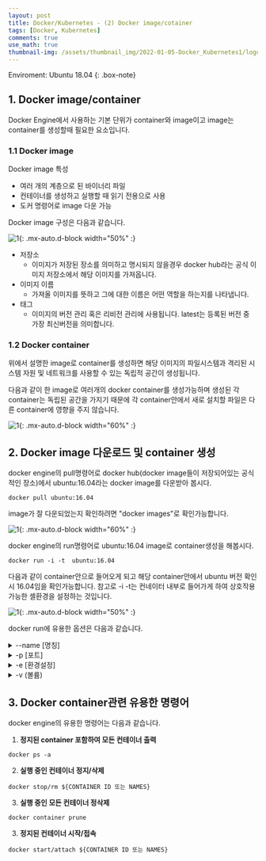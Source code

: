```yaml
---
layout: post
title: Docker/Kubernetes - (2) Docker image/cotainer
tags: [Docker, Kubernetes]
comments: true
use_math: true
thumbnail-img: /assets/thumbnail_img/2022-01-05-Docker_Kubernetes1/logo.png
---
```


Enviroment: Ubuntu 18.04 
{: .box-note}
## 1. Docker image/container
Docker Engine에서 사용하는 기본 단위가 container와 image이고 image는 container를 생성할때 필요한 요소입니다.

### 1.1 Docker image 

Docker image 특성
- 여러 개의 계층으로 된 바이너리 파일
- 컨테이너를 생성하고 실행할 때 읽기 전용으로 사용
- 도커 명령어로 image 다운 가능

Docker image 구성은 다음과 같습니다.

![1](https://da2so.github.io/assets/post_img/2022-01-06-Docker_Kubernetes2/1.png){: .mx-auto.d-block width="50%" :}

- 저장소
	- 이미지가 저장된 장소를 의미하고 명시되지 않을경우 docker hub라는 공식 이미지 저장소에서 해당 이미지를 가져옵니다.
- 이미지 이름
	- 가져올 이미지를 뜻하고 그에 대한 이름은 어떤 역할을 하는지를 나타냅니다.
- 태그
	- 이미지의 버전 관리 혹은 리비전 관리에 사용됩니다. latest는 등록된 버전 중 가장 최신버전을 의미합니다.

### 1.2 Docker container

위에서 설명한 image로 container를 생성하면 해당 이미지의 파일시스템과 격리된 시스템 자원 및 네트워크를 사용할 수 있는 독립적 공간이 생성됩니다.

다음과 같이 한 image로 여러개의 docker container를 생성가능하며 생성된 각 container는 독립된 공간을 가지기 때문에 각 container안에서 새로 설치할 파일은
다른 container에 영향을 주지 않습니다.

![1](https://da2so.github.io/assets/post_img/2022-01-06-Docker_Kubernetes2/2.png){: .mx-auto.d-block width="60%" :}

## 2. Docker image 다운로드 및 container 생성

docker engine의 pull명령어로 docker hub(docker image들이 저장되어있는 공식적인 장소)에서 ubuntu:16.04라는 docker image를 다운받아 봅시다.

```
docker pull ubuntu:16.04 
```

image가 잘 다운되었는지 확인하려면 "docker images"로 확인가능합니다.

![1](https://da2so.github.io/assets/post_img/2022-01-06-Docker_Kubernetes2/3.png){: .mx-auto.d-block width="60%" :}


docker engine의 run명령어로 ubuntu:16.04 image로 container생성을 해봅시다.

```
docker run -i -t  ubuntu:16.04 
```

다음과 같이 container안으로 들어오게 되고 해당 container안에서 ubuntu 버전 확인시 16.04임을 확인가능합니다. 참고로 -i -t는 컨네이터 내부로 들어가게 하여 상호작용 가능한 셸환경을 설정하는 것입니다. 


![1](https://da2so.github.io/assets/post_img/2022-01-06-Docker_Kubernetes2/4.png){: .mx-auto.d-block width="50%" :}


docker run에 유용한 옵션은 다음과 같습니다.

<details>
<summary>--name [명칭]</summary>
<div markdown="1">

```
docker run -i -t  --name myubuntu ubuntu:16.04 
```
name옵션은 container의 명칭을 정해주는 것입니다. 
</div>
</details>


<details>
<summary>-p [포트]</summary>
<div markdown="1">

```
docker run -i -t -p 88:80 ubuntu:16.04 
```
-p 뒤의 88(호스트의 포트):80(컨테이너 포트)로 호스트와 컨테이너의 포트를 바인딩시킵니다. 
컨테이너안의 apache 웹서비스가 설치되어 있고 해당 웹서비스가 80포트를 사용하게될 경우 다음과 같은 접근이 가능합니다.
1. 외부에서 호스트의 IP의 88번 포트로 접근
2. 88번 포트는 컨테이너의 80번 포트로 포워딩
3. 컨테이너 안의 웹서버 접근 가능

</div>
</details>

<details>
<summary>-e [환경설정]</summary>
<div markdown="1">

```
docker run -i -t -e MYSQL_ROOT_PASSWORD=password mysql 
```
e옵션은 컨테이너 내부의 환경변수를 설정합니다. 컨테이너마다 e옵션을 통해 환경설정을 안해줄경우 실행이 되지않는 경우가 있으니 주의하세요

</div>
</details>


<details>
<summary>-v (볼륨)</summary>
<div markdown="1">

```
docker run -i -t -v /home/wordpress_db:/var/lib/mysql mysql:5.7
```
-v옵션 뒤의 home/wordpress_db(호스트의 볼륨):/var/lib/mysql(컨테이너 볼륨)은 호스트의 디렉터리와 컨테이너의 디렉터리를 공유한다는 뜻입니다.
</div>
</details>


## 3. Docker container관련 유용한 명령어


docker engine의 유용한 명령어는 다음과 같습니다.

1. **정지된 container 포함하여 모든 컨테이너 출력**
```
docker ps -a
```

2. **실행 중인 컨테이너 정지/삭제**
```
docker stop/rm ${CONTAINER ID 또는 NAMES}
```

3. **실행 중인 모든 컨테이너 정삭제**
```
docker container prune
```

3. **정지된 컨테이너 시작/접속**
```
docker start/attach ${CONTAINER ID 또는 NAMES}
```